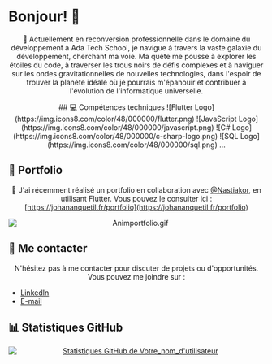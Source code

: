 <style>
    /* Center text */
    p {
        text-align: center;
    }
    
    /* Center images */
    img {
        display: block;
        margin: 0 auto;
    }
</style>


# Bonjour! 👋

🔭 Actuellement en reconversion professionnelle dans le domaine du développement à Ada Tech School, je navigue à travers la vaste galaxie du développement, cherchant ma voie. Ma quête me pousse à explorer les étoiles du code, à traverser les trous noirs de défis complexes et à naviguer sur les ondes gravitationnelles de nouvelles technologies, dans l'espoir de trouver la planète idéale où je pourrais m'épanouir et contribuer à l'évolution de l'informatique universelle.

<div align="center">
## 💻 Compétences techniques
![Flutter Logo](https://img.icons8.com/color/48/000000/flutter.png)
![JavaScript Logo](https://img.icons8.com/color/48/000000/javascript.png)
![C# Logo](https://img.icons8.com/color/48/000000/c-sharp-logo.png)
![SQL Logo](https://img.icons8.com/color/48/000000/sql.png)
...
</div>

## 🚀 Portfolio
🌱 J'ai récemment réalisé un portfolio en collaboration avec [@Nastiakor](https://github.com/Nastiakor/), en utilisant Flutter. Vous pouvez le consulter ici : [https://johananquetil.fr/portfolio](https://johananquetil.fr/portfolio)

![Animportfolio.gif](animportfolio.gif)

## 🤝 Me contacter
N'hésitez pas à me contacter pour discuter de projets ou d'opportunités. Vous pouvez me joindre sur :
- [LinkedIn](https://www.linkedin.com/in/votre-nom-d-utilisateur/)
- [E-mail](mailto:votre.email@example.com)

## 📊 Statistiques GitHub
[![Statistiques GitHub de Votre_nom_d'utilisateur](https://github-readme-stats.vercel.app/api?username=JohanAnquetil)](https://github.com/anuraghazra/github-readme-stats)
